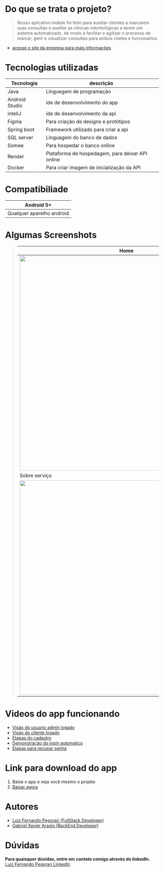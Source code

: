# Do que se trata o projeto?

> Nosso aplicativo mobile foi feito para auxiliar clientes a marcarem suas consultas e auxiliar as clínicas odontológicas a terem um sistema automatizado, 
de modo a facilitar e agilizar o processo de marcar, gerir e visualizar consultas para ambos clietes e funcionários.

* [acesse o site da empresa para mais informações](https://tcc-mewtwo.onrender.com)

# Tecnologias utilizadas

Tecnologia | descrição
-----------|----------
Java | Linguegem de programação
Android Studio | ide de desenvolvimento do app
inteliJ | ide de desenvolvimento da api
Figma | Para criação de designs e protótipos
Spring boot | Framework utilizado para criar a api
SQL server | Linguagem do banco de dados
Somee | Para hospedar o banco online
Render | Plataforma de hospedagem, para deixar API online
Docker | Para criar imagem de inicialização da API

# Compatibiliade

Android 5+|
--------|
Qualquer aparelho android|

# Algumas Screenshots
> Home | Servicos 
> ------------------|-------------
> <img src="https://user-images.githubusercontent.com/74561722/211220630-acf80ba7-b84a-4b1f-8f39-878810f3fda2.jpg" height="700px"/> | <img src="https://user-images.githubusercontent.com/74561722/211220881-453d37dc-3065-4cf3-aed5-4dd698c11d0e.jpg" height="700px"/> 
> Sobre serviço | Agendamento
> <img src="https://user-images.githubusercontent.com/74561722/211220884-90c94663-a8aa-424e-9e8e-b0d68d332da1.jpg" height="700px"/> | <img src="https://user-images.githubusercontent.com/74561722/211220889-d86b5409-8c3d-4e21-9c92-73ff63d14808.jpg" height="700px"/>



# Videos do app funcionando

* <a href="https://drive.google.com/file/d/1_b-ImC5_Z0FzI_YhOhkIPpCRNUHH4ryU/view?usp=share_link">Visão do usuario admin logado</a>
* <a href="https://drive.google.com/file/d/1_Yc875rPPabt4-i3PY_6Y-9vra_EVDZW/view?usp=share_link">Visão do cliente logado</a>
* <a href="https://drive.google.com/file/d/1_drqLx4NXI0F27C1rRZD0gXlliF8n8Rk/view?usp=share_link">Etapas do cadastro</a>
* <a href="https://drive.google.com/file/d/1_o4Bc5G6slwCBODmEoZElesvLp5Lj-kn/view?usp=share_link">Demonstração do login automatico</a>
* <a href="https://drive.google.com/file/d/1_lx3uvcErI6as895YnPGWdWorPyk3qbq/view?usp=share_link">Etapas para recupar senha</a>

# Link para download do app
1. Baixe o app e veja você mesmo o projeto
2. <a href="https://drive.google.com/file/d/1rtiflkn0tXZ1iLzkAG7Ret7RzuJM1aiG/view?usp=share_link"> Baixar agora</a>

# Autores

* <a href="https://github.com/luizfernandope">Luiz Fernando Pegorari (FullStack Developer)</a>
* <a href="https://github.com/GabrielPw">Gabriel Xavier Araújo (BackEnd Developer)</a>

# Dúvidas
<b>Para quaisquer dúvidas, entre em contato comigo através do linkedIn.</b>
<br>
<a href="https://www.linkedin.com/in/luiz-fernando-pegorari-78b853225/">Luiz Fernando Pegorari Linkedln</a>
